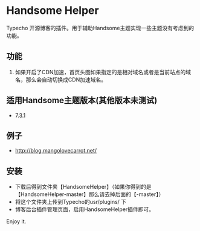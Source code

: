 # Handsome Helper
Typecho 开源博客的插件。用于辅助Handsome主题实现一些主题没有考虑到的功能。

## 功能
1. 如果开启了CDN加速，首页头图如果指定的是相对域名或者是当前站点的域名，那么会自动切换成CDN加速域名。
## 适用Handsome主题版本(其他版本未测试)
- 7.3.1

## 例子
- http://blog.mangolovecarrot.net/

## 安装
- 下载后得到文件夹【HandsomeHelper】（如果你得到的是【HandsomeHelper-master】那么请去掉后面的【-master】）
- 将这个文件夹上传到Typecho的usr/plugins/ 下
- 博客后台插件管理页面，启用HandsomeHelper插件即可。

Enjoy it.
